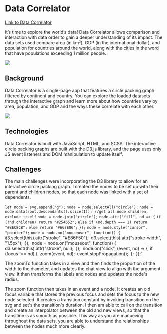 # Data Correlator

[Link to Data Correlator](https://laurelisthompson.github.io/data-correlator/)

It’s time to explore the world’s data! Data Correlator allows comparison and interaction with data order to gain a
deeper understanding of its impact. The data sets used compare area (in km²), GDP (in the international dollar), and
population for countries around the world, along with the cities in the word that have populations exceeding 1 million
people.

![](/images/interaction.gif)

## Background

Data Correlator is a single-page app that features a circle packing graph filtered by continent and country. You can explore the loaded datasets through the interactive graph and learn more about how countries vary by area, population, and GDP and the ways these correlate with each other.

![](/images/comparison.gif)

## Technologies

Data Correlator is built with JavaScript, HTML, and SCSS. The interactive circle packing graphs are built with the D3.js library, and the page uses only JS event listeners and DOM manipulation to update itself.

## Challenges

The main challenges were incorporating the D3 library to allow for an interactive circle packing graph. I created the nodes to be set up with their parent and children nodes, so that each node was linked with a set of dependents. 

`let node = svg.append("g");`
	`node = node.selectAll("circle");`
	`node = node.data(root.descendants().slice(1)); //get all node children, exclude itself`
	`node = node.join("circle");`
	`node.attr("fill", nd => {`
		`if (!nd.children) return "#254652";`
		`else if (nd.depth === 1) return "#BEC8CB";`
		`else return "#667E86";`
	`});`
	`node = node.style("cursor", "pointer");`
	`node = node.on("mouseover", function() {`
		`d`3.select(this).attr("stroke", "#E86F50");`
		`d3.select(this).attr("stroke-width", "1.5px");`
	`});`
	`node = node.on("mouseout", function() {`
		`d3.select(this).attr("stroke", null);`
	`});`
	`node.on("click", (event, nd) => {`
		`if (focus !== nd) {`
			`zoom(event, nd);`
			`event.stopPropagation();`
		`};`
	`});`

The zoomTo function takes in a view and then finds the proportion of the width to the diameter, and updates the chat view to align with the argument view. It then transforms the labels and nodes and updates the node's radius.

The zoom function then takes in an event and a node. It creates an old focus variable that stores the previous focus and sets the focus to the new node selected. It creates a transition constant by invoking transition on the svg and set's the transition's duration. I then am able to call on the transition and create an interpolator between the old and new views, so that the transition is as smooth as possible. This way as you are manueving throughout the data sets, you are able to understand the relationships between the nodes much more clearly. 
